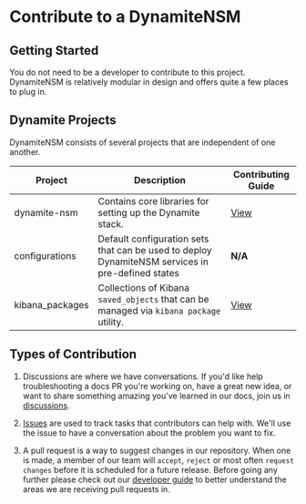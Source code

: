 # Contribute to a DynamiteNSM

## Getting Started

You do not need to be a developer to contribute to this project. DynamiteNSM is relatively modular in design
and offers quite a few places to plug in.

## Dynamite Projects

DynamiteNSM consists of several projects that are independent of one another.

| Project         | Description                                                                                      | Contributing Guide |
|-----------------|--------------------------------------------------------------------------------------------------|--------------------|
| dynamite-nsm    | Contains core libraries for setting up the Dynamite stack.                                       | [View](https://github.com/DynamiteAI/dynamite-nsm/blob/docs/master/CONTRIBUTING.md)                   |
| configurations  | Default configuration sets that can be used to deploy DynamiteNSM services in pre-defined states | **N/A**                 |
| kibana_packages | Collections of Kibana `saved_objects` that can be managed via `kibana package` utility.          | [View](https://github.com/DynamiteAI/kibana_packages/blob/main/CONTRIBUTING.md)                   |


## Types of Contribution

1. Discussions are where we have conversations. 
   If you'd like help troubleshooting a docs PR you're working on, 
   have a great new idea, or want to share something amazing you've learned in our docs, join us in [discussions](https://github.com/DynamiteAI/dynamite-nsm/discussions).
   
2. [Issues](https://github.com/DynamiteAI/dynamite-nsm/issues) are used to track tasks that contributors can help with. We'll use the issue to have a conversation about the problem you want to fix.

3. A pull request is a way to suggest changes in our repository. 
   When one is made, a member of our team will `accept`, `reject` or most often `request changes` before it is scheduled 
   for a future release. Before going any further please check out our [developer guide](/guides/developers/01_overview) to better understand the areas we 
   are receiving pull requests in.